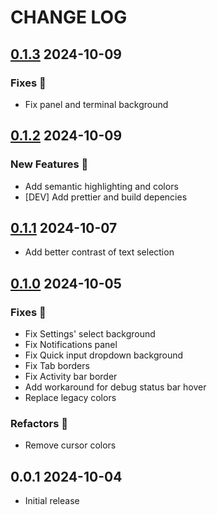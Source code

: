 # CHANGE LOG

## [0.1.3] 2024-10-09

### Fixes 🐞

- Fix panel and terminal background

## [0.1.2] 2024-10-09

### New Features 🎉

- Add semantic highlighting and colors
- [DEV] Add prettier and build depencies

## [0.1.1] 2024-10-07

- Add better contrast of text selection

## [0.1.0] 2024-10-05

### Fixes 🐞

- Fix Settings' select background
- Fix Notifications panel
- Fix Quick input dropdown background
- Fix Tab borders
- Fix Activity bar border
- Add workaround for debug status bar hover
- Replace legacy colors

### Refactors 💅

- Remove cursor colors

## 0.0.1 2024-10-04

- Initial release

[0.1.3]: https://github.com/nicolaerario/dark-modern-one/releases/tag/0.1.3
[0.1.2]: https://github.com/nicolaerario/dark-modern-one/releases/tag/0.1.2
[0.1.1]: https://github.com/nicolaerario/dark-modern-one/releases/tag/0.1.1
[0.1.0]: https://github.com/nicolaerario/dark-modern-one/releases/tag/0.1.0
